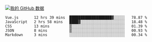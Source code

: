 [![我的 GitHub 数据](https://github-readme-stats.vercel.app/api?username=unbrain&?theme=dark)]()

<!--START_SECTION:waka-->
```text
Vue.js       12 hrs 39 mins  ███████████████████▓░░░░░   78.87 % 
JavaScript   2 hrs 58 mins   ████▓░░░░░░░░░░░░░░░░░░░░   18.48 % 
CSS          13 mins         ▒░░░░░░░░░░░░░░░░░░░░░░░░   01.39 % 
JSON         8 mins          ▒░░░░░░░░░░░░░░░░░░░░░░░░   00.93 % 
Markdown     3 mins          ░░░░░░░░░░░░░░░░░░░░░░░░░   00.34 % 
```
<!--END_SECTION:waka-->
